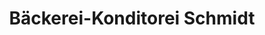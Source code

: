 ---
title: "Bäckerei-Konditorei Schmidt"
url: /weil-im-schoenbuch/baeckerei-konditorei-schmidt/
shop: Bäckerei
---